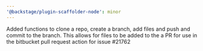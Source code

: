 ```yaml
---
'@backstage/plugin-scaffolder-node': minor
---
```


Added functions to clone a repo, create a branch, add files and push and commit to the branch. This allows for files to be added to the a PR for use in the bitbucket pull request action for issue #21762
